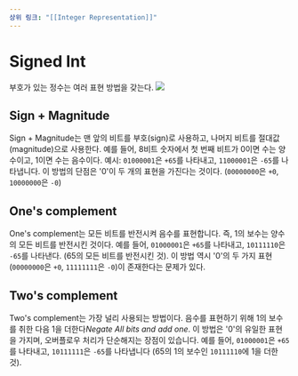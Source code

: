 ```yaml
---
상위 링크: "[[Integer Representation]]"
---
```

# Signed Int
부호가 있는 정수는 여러 표현 방법을 갖는다.
![](https://i.imgur.com/QRLnyWG.png)

## Sign + Magnitude
Sign + Magnitude는 맨 앞의 비트를 부호(sign)로 사용하고, 나머지 비트를 절대값(magnitude)으로 사용한다. 예를 들어, 8비트 숫자에서 첫 번째 비트가 0이면 수는 양수이고, 1이면 수는 음수이다. 예시: `01000001`은 `+65`를 나타내고, `11000001`은 `-65`를 나타냅니다. 이 방법의 단점은 '0'이 두 개의 표현을 가진다는 것이다. (`00000000`은 `+0`, `10000000`은 `-0`)

## One's complement
One's complement는 모든 비트를 반전시켜 음수를 표현합니다. 즉, 1의 보수는 양수의 모든 비트를 반전시킨 것이다. 예를 들어, `01000001`은 `+65`를 나타내고, `10111110`은 `-65`를 나타낸다. (65의 모든 비트를 반전시킨 것). 이 방법 역시 '0'의 두 가지 표현 (`00000000`은 `+0`, `11111111`은 `-0`)이 존재한다는 문제가 있다.

## Two's complement
Two's complement는 가장 널리 사용되는 방법이다. 
음수를 표현하기 위해 1의 보수를 취한 다음 1을 더한다*Negate All bits and add one*. 이 방법은 '0'의 유일한 표현을 가지며, 오버플로우 처리가 단순해지는 장점이 있습니다. 예를 들어, `01000001`은 `+65`를 나타내고, `10111111`은 `-65`를 나타냅니다 (65의 1의 보수인 `10111110`에 1을 더한 것).